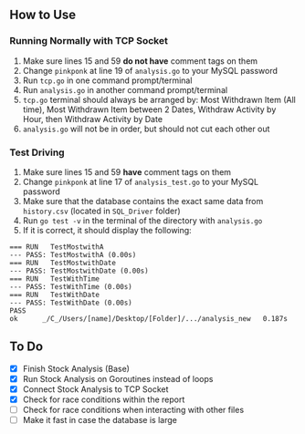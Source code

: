 ## How to Use
### Running Normally with TCP Socket
1. Make sure lines 15 and 59 **do not have** comment tags on them
2. Change `pinkponk` at line 19 of `analysis.go` to your MySQL password
3. Run `tcp.go` in one command prompt/terminal
4. Run `analysis.go` in another command prompt/terminal
5. `tcp.go` terminal should always be arranged by: Most Withdrawn Item (All time), Most Withdrawn Item between 2 Dates, Withdraw Activity by Hour, then Withdraw Activity by Date
6. `analysis.go` will not be in order, but should not cut each other out

### Test Driving
1. Make sure lines 15 and 59 **have** comment tags on them
2. Change `pinkponk` at line 17 of `analysis_test.go` to your MySQL password
3. Make sure that the database contains the exact same data from `history.csv` (located in `SQL_Driver` folder)
4. Run `go test -v` in the terminal of the directory with `analysis.go`
5. If it is correct, it should display the following:
```
=== RUN   TestMostwithA
--- PASS: TestMostwithA (0.00s)
=== RUN   TestMostwithDate
--- PASS: TestMostwithDate (0.00s)
=== RUN   TestWithTime
--- PASS: TestWithTime (0.00s)
=== RUN   TestWithDate
--- PASS: TestWithDate (0.00s)
PASS
ok      _/C_/Users/[name]/Desktop/[Folder]/.../analysis_new   0.187s
```

## To Do
- [x] Finish Stock Analysis (Base)
- [x] Run Stock Analysis on Goroutines instead of loops
- [x] Connect Stock Analysis to TCP Socket
- [x] Check for race conditions within the report
- [ ] Check for race conditions when interacting with other files
- [ ] Make it fast in case the database is large

